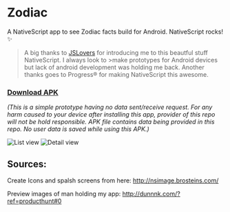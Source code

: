 # Zodiac 
A NativeScript app to see Zodiac facts build for Android. NativeScript rocks!  :sparkles: 

>A big thanks to [JSLovers]( https://twitter.com/jslovers_del) for introducing me to this beautful stuff NativeScript. I always look to >make prototypes for Android devices but lack of android development was holding me back. Another thanks goes to Progress® for making
>NativeScript this awesome.

### [Download APK](https://drive.google.com/uc?export=download&id=1i0Npn2MKm8we6sMjHh1UsVZCwEMtxzEv)

*(This is a simple prototype having no data sent/receive request. For any harm caused to your device after installing this app, provider of this repo will not be hold responsible. APK file contains data being provided in this repo. No user data is saved while using this APK.)*

![List view](https://drive.google.com/uc?id=1JoKwVIK2C2a7mG37Kfmr1ML8ZsbB3yws)
![Detail view](https://drive.google.com/uc?id=1El2_jA7qvw6SKdqGK7pXOKYAB-E_WYfk)

## Sources:

Create Icons and spalsh screens from here:
http://nsimage.brosteins.com/

Preview images of man holding my app:
http://dunnnk.com/?ref=producthunt#0
